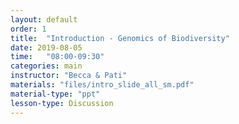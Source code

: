 ```yaml
---
layout: default
order: 1
title:  "Introduction - Genomics of Biodiversity"
date: 2019-08-05
time:   "08:00-09:30"
categories: main
instructor: "Becca & Pati"
materials: "files/intro_slide_all_sm.pdf"
material-type: "ppt"
lesson-type: Discussion
---
```


